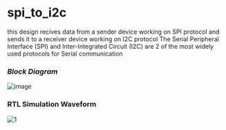 # spi_to_i2c

this design recives  data from a sender device working on SPI protocol and sends it to a receiver device working on I2C protocol
The Serial Peripheral Interface (SPI) and Inter-Integrated Circuit (I2C) are 2 of the most widely used protocols for Serial communication


### *Block Diagram*








![image](https://github.com/Prit1402/spi_to_i2c/assets/109619517/8aea05f9-9a86-4b2b-850d-6592dfb66859)

### RTL Simulation Waveform


![1](https://github.com/Prit1402/spi_to_i2c/assets/109619517/0c4aefe8-0b40-49e8-a06a-340efa346f15)

